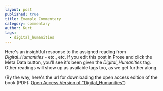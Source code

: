 ```yaml
---
layout: post
published: true
title: Example Commentary
category: commentary
author: Kurt
tags:
  - digital_humanities
---
```


Here's an insightful response to the assigned reading from *Digital_Humanities* - etc., etc. If you edit this post in Prose and click the Meta Data button, you'll see it's been given the *Digital_Humanities* tag. Other readings will show up as available tags too, as we get further along.

(By the way, here's the url for downloading the open access edition of the book (PDF): [Open Access Version of "Digital_Humanities"](https://www.dropbox.com/s/zcfhiphslciqe2k/9248.pdf?dl=1))
